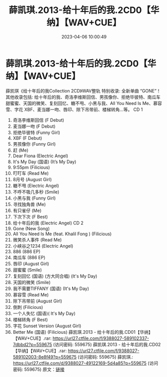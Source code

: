﻿---
title: 薛凯琪.2013-给十年后的我.2CD0【华纳】【WAV+CUE】
date: 2023-04-06 10:00:49
categories: WAV车载音乐、镜像
tags: 华语中文
---
# 薛凯琪.2013-给十年后的我.2CD0【华纳】【WAV+CUE】

薛凯琪《给十年后的我Collection 2CD》WAV整轨
特别收录: 全新单曲 “GONE”！
其他收录包括: 给十年后的我、奇洛李维斯回信、男孩像你、拒绝毕彼特、南瓜车
甜蜜蜜、天国的微笑、复刻回忆、糖不甩、小黑与我、All You Need Is Me、慕容雪、字花
XBF、麦当娜一吻、唇印、除下吊带前、楼梯转角…等。
CD 1
01. 奇洛李维斯回信 (F Debut)
02. 麦当娜一吻 (F Debut)
03. 拒绝毕彼特 (Funny Girl)
04. XBF (F Debut)
05. 男孩像你 (Funny Girl)
06. 赶 (Me)
07. Dear Fiona (Electric Angel)
08. It's My Day (国语) (It’s My Day)
09. 9:55pm (Filicious)
10. 叮叮车 (Read Me)
11. 8月号 (August Girl)
12. 糖不甩 (Electric Angel)
13. 不呼不吸几多秒 (Smile)
14. 小黑与我 (Funny Girl)
15. 寻找独角兽 (Me)
16. 有只雀仔 (Me)
17. 下次下次 (F Best)
18. 给十年后的我 (Electric Angel)
CD 2
01. Gone (New Song)
02. All You Need Is Me (feat. Khalil Fong ) (Filicious)
03. 微笑杀人事件 (Read Me)
04. 小峡谷之1234 (Electric Angel)
05. 886 (886 EP)
06. 南瓜车 (886 EP)
07. 唇印 (August Girl)
08. 甜蜜蜜 (Smile)
09. 复刻回忆 (国语) (方大同合唱) (It's My Day)
10. 天国的微笑 (Smile)
11. 我不需要TIFFANY (国语) (It's My Day)
12. 慕容雪 (Read Me)
13. 除下吊带前 (August Girl)
14. 倒刺 (Filicious)
15. 一个人失忆 (国语)( It's My Day)
16. 楼梯转角 (F Best)
17. 字花 Sunset Version (August Girl)
18. Better Me (国语) (Filicious)
薛凯琪.2013 - 给十年后的我.CD01【华纳】【WAV+CUE】.rar:
https://url27.ctfile.com/f/9388027-589102337-7dbbd2?p=559675
(访问密码: 559675)
薛凯琪.2013 - 给十年后的我.CD02【华纳】【WAV+CUE】.rar: https://url27.ctfile.com/f/9388027-589102003-8e8f49?p=559675
(访问密码: 559675)
薛凯琪.: https://url27.ctfile.com/d/9388027-49122169-5d4a85?p=559675
(访问密码: 559675)
原文：[链接](https://blog.sina.com.cn/s/blog_1647c7e76010311bi.html)